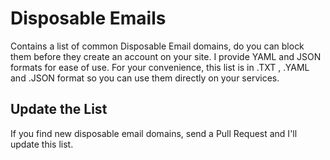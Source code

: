 # Disposable Emails
Contains a list of common Disposable Email domains, do you can block them before they create an account on your site.
I provide YAML and JSON formats for ease of use. 
For your convenience, this list is in .TXT , .YAML and .JSON format so you can use them directly on your services.

## Update the List
If you find new disposable email domains, send a Pull Request and I'll update this list.
